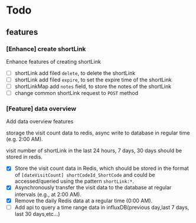 # Todo

## features

### [Enhance] create shortLink

Enhance features of creating shortLink

- [ ] shortLink add filed `delete`, to delete the shortLink
- [ ] shortLink add filed `expire`, to set the expire time of the shortLink
- [ ] shortLinkMap add `notes` field, to store the notes of the shortLink
- [ ] change common shortLink request to `POST` method

### [Feature] data overview

Add data overview features

storage the visit count data to redis, async write to database in regular time (e.g. 2:00 AM).

visit number of shortLink in the last 24 hours, 7 days, 30 days should be stored in redis.

- [x] Store the visit count data in Redis, which should be stored in the format of `[dateVisitCount] shortCodeId_ShortCode` and could be accessed/queried using the pattern `shortLink:*`.
- [x] Asynchronously transfer the visit data to the database at regular intervals (e.g., at 2:00 AM).
- [x] Remove the daily Redis data at a regular time (0:00 AM).
- [ ] Add api to query a time range data in influxDB(previous day,last 7 days, last 30 days,etc...)
